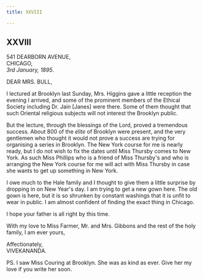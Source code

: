 ```yaml
---
title: XXVIII

---
```





  

  


## XXVIII

541 DEARBORN AVENUE,  
CHICAGO,  
*3rd January, 1895*.

DEAR MRS. BULL,

I lectured at Brooklyn last Sunday, Mrs. Higgins gave a little reception
the evening I arrived, and some of the prominent members of the Ethical
Society including Dr. Jain \[Janes\] were there. Some of them thought
that such Oriental religious subjects will not interest the Brooklyn
public.

But the lecture, through the blessings of the Lord, proved a tremendous
success. About 800 of the *élite* of Brooklyn were present, and the very
gentlemen who thought it would not prove a success are trying for
organising a series in Brooklyn. The New York course for me is nearly
ready, but I do not wish to fix the dates until Miss Thursby comes to
New York. As such Miss Phillips who is a friend of Miss Thursby's and
who is arranging the New York course for me will act with Miss Thursby
in case she wants to get up something in New York.

I owe much to the Hale family and I thought to give them a little
surprise by dropping in on New Year's day. I am trying to get a new gown
here. The old gown is here, but it is so shrunken by constant washings
that it is unfit to wear in public. I am almost confident of finding the
exact thing in Chicago.

I hope your father is all right by this time.

With my love to Miss Farmer, Mr. and Mrs. Gibbons and the rest of the
holy family, I am ever yours,

Affectionately,  
VIVEKANANDA.

  
PS. I saw Miss Couring at Brooklyn. She was as kind as ever. Give her my
love if you write her soon.


